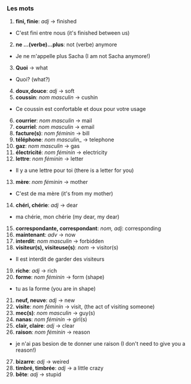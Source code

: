 ### Les mots

1. __fini, finie__: _adj_ -> finished
* C'est fini entre nous (it's finished between us)
2. __ne ...(verbe)...plus__: not (verbe) anymore
* Je ne m'appelle plus Sacha (I am not Sacha anymore!)
3. __Quoi__ -> what
* Quoi? (what?)
4. __doux,douce__: _adj_ -> soft 
5. __coussin__: _nom masculin_ -> cushin 
* Ce coussin est confortable et doux pour votre usage
6. __courrier__: _nom masculin_ -> mail 
7. __courriel__: _nom masculin_ -> email
8. __facture(s)__: _nom féminin_ -> bill 
9. __téléphone__: _nom masculin__ -> telephone
10. __gaz__: _nom masculin_ -> gas
11. __électricité__: _nom féminin_ -> electricity
12. __lettre__: _nom féminin_ -> letter
* Il y a une lettre pour toi (there is a letter for you)
13. __mère__: _nom féminin_ -> mother
* C'est de ma mère (it's from my mother)
14. __chéri, chérie__: _adj_ -> dear
* ma chérie, mon chérie (my dear, my dear)
15. __correspondante, correspondant__: _nom, adj_: corresponding
16. __maintenant__: _adv_ -> now
17. __interdit__: _nom masculin_ -> forbidden
18. __visiteur(s), visiteuse(s)__: _nom_ -> visitor(s)
* Il est interdit de garder des visiteurs
19. __riche__: _adj_ -> rich
20. __forme__: _nom féminin_ -> form (shape)
* tu as la forme (you are in shape)
21. __neuf, neuve__: _adj_ -> new
22. __visite__: _nom féminin_ -> visit, (the act of visiting someone)
23. __mec(s)__: _nom masculin_ -> guy(s)
24. __nanas__: _nom féminin_ -> girl(s)
25. __clair, claire__: _adj_ -> clear
26. __raison__: _nom féminin_ -> reason
* je n'ai pas besion de te donner une raison (I don't need to give you a reason!)
27. __bizarre__: _adj_ -> weired
28. __timbré, timbrée__: _adj_ -> a little crazy
29. __bête__: _adj_ -> stupid
